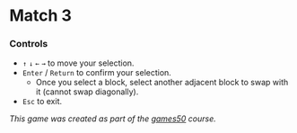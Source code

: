 # Match 3

### Controls
* `↑` `↓` `←` `→` to move your selection.
* `Enter` / `Return` to confirm your selection.
  * Once you select a block, select another adjacent block to swap with it (cannot swap diagonally).
* `Esc` to exit.

_This game was created as part of the [games50](https://cs50.harvard.edu/games/2018/) course._
